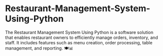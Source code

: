 # Restaurant-Management-System-Using-Python
The Restaurant Management System Using Python is a software solution that enables restaurant owners to efficiently manage orders, inventory, and staff. It includes features such as menu creation, order processing, table management, and reporting. 🍽️📊
